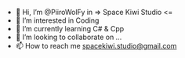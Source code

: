 - 👋 Hi, I’m @PiiroWolFy in => Space Kiwi Studio <=
- 👀 I’m interested in Coding
- 🌱 I’m currently learning C# & Cpp
- 💞️ I’m looking to collaborate on ...
- 📫 How to reach me spacekiwi.studio@gmail.com

<!---
SpaceKiwiStudio/SpaceKiwiStudio is a ✨ special ✨ repository because its `README.md` (this file) appears on your GitHub profile.
You can click the Preview link to take a look at your changes.
--->
